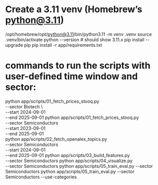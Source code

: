 # Create a 3.11 venv (Homebrew’s python@3.11)
/opt/homebrew/opt/python@3.11/bin/python3.11 -m venv .venv
source .venv/bin/activate
python --version  # should show 3.11.x
pip install --upgrade pip
pip install -r app/requirements.txt

# commands to run the scripts with user-defined time window and sector:
python app/scripts/01_fetch_prices_stooq.py \
  --sector Biotech \       
  --start  2024-09-01 \
  --end    2025-09-01
python app/scripts/01_fetch_prices_stooq.py \
  --sector Semiconductors \
  --start  2023-09-01 \
  --end    2025-09-01  
python app/scripts/02_fetch_openalex_topics.py \
  --sector Semiconductors \
  --start  2024-09-01 \
  --end    2025-09-01
python app/scripts/03_build_features.py \
  --sector Semiconductors
python app/scripts/04_visualize.py \
  --sector Semiconductors
python app/scripts/05_train_eval.py --sector Semiconductors
python app/scripts/05_train_eval.py --sector Semiconductors --use-categories